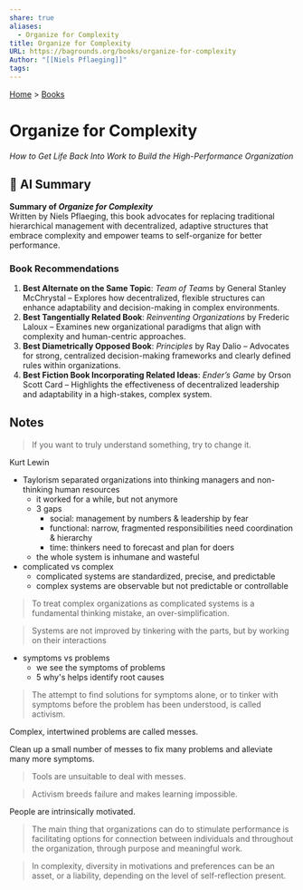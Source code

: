 ```yaml
---
share: true
aliases:
  - Organize for Complexity
title: Organize for Complexity
URL: https://bagrounds.org/books/organize-for-complexity
Author: "[[Niels Pflaeging]]"
tags: 
---
```

[Home](../index.md) > [Books](./index.md)  
# Organize for Complexity  
_How to Get Life Back Into Work to Build the High-Performance Organization_  
  
## 🤖 AI Summary  
**Summary of *Organize for Complexity***    
Written by Niels Pflaeging, this book advocates for replacing traditional hierarchical management with decentralized, adaptive structures that embrace complexity and empower teams to self-organize for better performance.  
  
### Book Recommendations  
1. **Best Alternate on the Same Topic**: *Team of Teams* by General Stanley McChrystal – Explores how decentralized, flexible structures can enhance adaptability and decision-making in complex environments.    
2. **Best Tangentially Related Book**: *Reinventing Organizations* by Frederic Laloux – Examines new organizational paradigms that align with complexity and human-centric approaches.    
3. **Best Diametrically Opposed Book**: *Principles* by Ray Dalio – Advocates for strong, centralized decision-making frameworks and clearly defined rules within organizations.    
4. **Best Fiction Book Incorporating Related Ideas**: *Ender’s Game* by Orson Scott Card – Highlights the effectiveness of decentralized leadership and adaptability in a high-stakes, complex system.  
  
## Notes  
> If you want to truly understand something, try to change it.  
  
Kurt Lewin  
  
- Taylorism separated organizations into thinking managers and non-thinking human resources  
  - it worked for a while, but not anymore  
  - 3 gaps  
    - social: management by numbers & leadership by fear  
    - functional: narrow, fragmented responsibilities need coordination & hierarchy  
    - time: thinkers need to forecast and plan for doers  
  - the whole system is inhumane and wasteful  
- complicated vs complex  
  - complicated systems are standardized, precise, and predictable  
  - complex systems are observable but not predictable or controllable  
  
> To treat complex organizations as complicated systems is a fundamental thinking mistake, an over-simplification.  
  
> Systems are not improved by tinkering with the parts, but by working on their interactions  
  
- symptoms vs problems  
  - we see the symptoms of problems  
  - 5 why's helps identify root causes  
  
> The attempt to find solutions for symptoms alone, or to tinker with symptoms before the problem has been understood, is called activism.  
  
Complex, intertwined problems are called messes.  
  
Clean up a small number of messes to fix many problems and alleviate many more symptoms.  
  
> Tools are unsuitable to deal with messes.  
  
> Activism breeds failure and makes learning impossible.  
  
People are intrinsically motivated.  
  
> The main thing that organizations can do to stimulate performance is facilitating options for connection between individuals and throughout the organization, through purpose and meaningful work.  
  
> In complexity, diversity in motivations and preferences can be an asset, or a liability, depending on the level of self-reflection present.  
  
